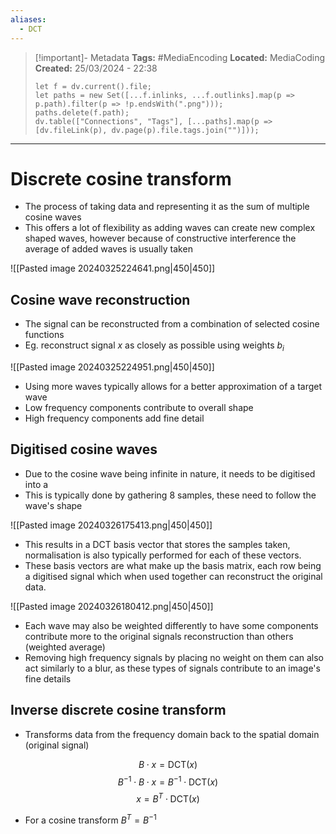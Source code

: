```yaml
---
aliases:
  - DCT
---
```


> [!important]- Metadata
> **Tags:** #MediaEncoding 
> **Located:** MediaCoding
> **Created:** 25/03/2024 - 22:38
> ```dataviewjs
> let f = dv.current().file;
> let paths = new Set([...f.inlinks, ...f.outlinks].map(p => p.path).filter(p => !p.endsWith(".png")));
> paths.delete(f.path);
> dv.table(["Connections", "Tags"], [...paths].map(p => [dv.fileLink(p), dv.page(p).file.tags.join("")]));
> ```

___
# Discrete cosine transform
- The process of taking data and representing it as the sum of multiple cosine waves 
- This offers a lot of flexibility as adding waves can create new complex shaped waves, however because of constructive interference the average of added waves is usually taken

![[Pasted image 20240325224641.png|450|450]]


## Cosine wave reconstruction
- The signal can be reconstructed from a combination of selected cosine functions
- Eg. reconstruct signal $x$ as closely as possible using weights $b_{i}$

![[Pasted image 20240325224951.png|450|450]]

- Using more waves typically allows for a better approximation of a target wave
- Low frequency components contribute to overall shape 
- High frequency components add fine detail

## Digitised cosine waves
- Due to the cosine wave being infinite in nature, it needs to be digitised into a 
- This is typically done by gathering 8 samples, these need to follow the wave's shape

![[Pasted image 20240326175413.png|450|450]]

- This results in a DCT basis vector that stores the samples taken, normalisation is also typically performed for each of these vectors. 
- These basis vectors are what make up the basis matrix, each row being a digitised signal which when used together can reconstruct the original data.

![[Pasted image 20240326180412.png|450|450]]

- Each wave may also be weighted differently to have some components contribute more to the original signals reconstruction than others (weighted average)
- Removing high frequency signals by placing no weight on them can also act similarly to a blur, as these types of signals contribute to an image's fine details 


## Inverse discrete cosine transform 
- Transforms data from the frequency domain back to the spatial domain (original signal)

$$B\cdot x=\text{DCT}(x)$$
$$B^{-1}\cdot B\cdot x=B^{-1}\cdot\text{DCT}(x)$$
$$x=B^{T}\cdot \text{DCT}(x)$$
- For a cosine transform $B^T=B^{-1}$ 